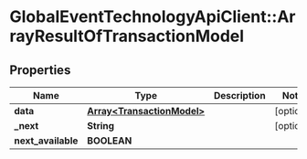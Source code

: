 # GlobalEventTechnologyApiClient::ArrayResultOfTransactionModel

## Properties
Name | Type | Description | Notes
------------ | ------------- | ------------- | -------------
**data** | [**Array&lt;TransactionModel&gt;**](TransactionModel.md) |  | [optional] 
**_next** | **String** |  | [optional] 
**next_available** | **BOOLEAN** |  | 

